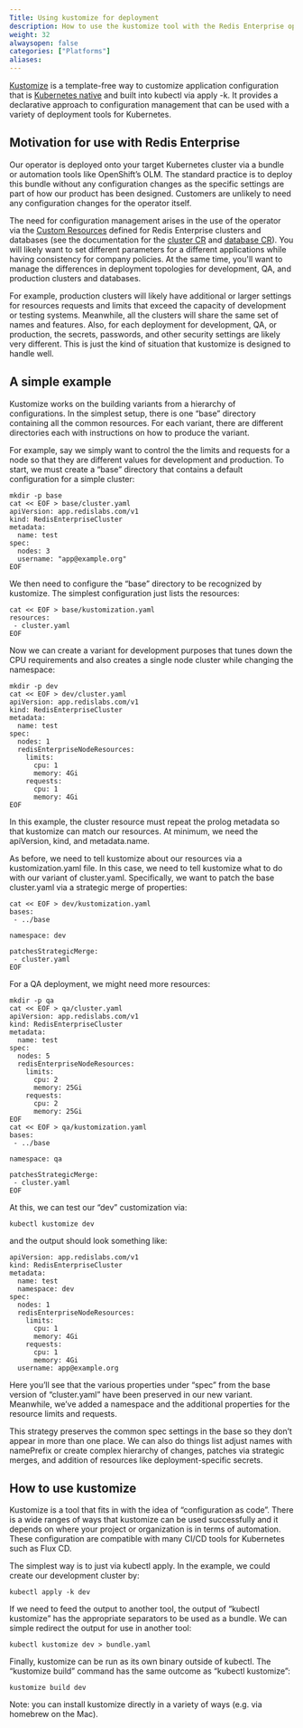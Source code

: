 ```yaml
---
Title: Using kustomize for deployment
description: How to use the kustomize tool with the Redis Enterprise operator on Kubernetes
weight: 32
alwaysopen: false
categories: ["Platforms"]
aliases:
---
```


[Kustomize](https://kustomize.io) is a template-free way to customize application configuration that is [Kubernetes native](https://github.com/kubernetes-sigs/kustomize) and built into kubectl via apply -k. It provides a declarative approach to configuration management that can be used with a variety of deployment tools for Kubernetes.

## Motivation for use with Redis Enterprise

Our operator is deployed onto your target Kubernetes cluster via a bundle or automation tools like OpenShift’s OLM. The standard practice is to deploy this bundle without any configuration changes as the specific settings are part of how our product has been designed. Customers are unlikely to need any configuration changes for the operator itself.

The need for configuration management arises in the use of the operator via the [Custom Resources](https://kubernetes.io/docs/concepts/extend-kubernetes/api-extension/custom-resources/) defined for Redis Enterprise clusters and databases (see the documentation for the [cluster CR](https://github.com/RedisLabs/redis-enterprise-k8s-docs/blob/master/redis_enterprise_cluster_api.md) and [database CR](https://github.com/RedisLabs/redis-enterprise-k8s-docs/blob/master/redis_enterprise_database_api.md)). You will likely want to set different parameters for a different applications while having consistency for company policies. At the same time, you'll want to manage the differences in deployment topologies for development, QA, and production clusters and databases.

For example, production clusters will likely have additional or larger settings for resources requests and limits that exceed the capacity of development or testing systems. Meanwhile, all the clusters will share the same set of names and features. Also, for each deployment for development, QA, or production, the secrets, passwords, and other security settings are likely very different. This is just the kind of situation that kustomize is designed to handle well.

## A simple example

Kustomize works on the building variants from a hierarchy of configurations. In the simplest setup, there is one “base” directory containing all the common resources. For each variant, there are different directories each with instructions on how to produce the variant.

For example, say we simply want to control the the limits and requests for a node so that they are different values for development and production. To start, we must create a “base” directory that contains a default configuration for a simple cluster:

```
mkdir -p base
cat << EOF > base/cluster.yaml
apiVersion: app.redislabs.com/v1
kind: RedisEnterpriseCluster
metadata:
  name: test
spec:
  nodes: 3
  username: "app@example.org"
EOF
```

We then need to configure the “base” directory to be recognized by kustomize. The simplest configuration just lists the resources:

```
cat << EOF > base/kustomization.yaml
resources:
 - cluster.yaml
EOF
```

Now we can create a variant for development purposes that tunes down the CPU requirements and also creates a single node cluster while changing the namespace:

```
mkdir -p dev
cat << EOF > dev/cluster.yaml
apiVersion: app.redislabs.com/v1
kind: RedisEnterpriseCluster
metadata:
  name: test
spec:
  nodes: 1
  redisEnterpriseNodeResources:
    limits:
      cpu: 1
      memory: 4Gi
    requests:
      cpu: 1
      memory: 4Gi
EOF
```

In this example, the cluster resource must repeat the prolog metadata so that kustomize can match our resources. At minimum, we need the apiVersion, kind, and metadata.name.

As before, we need to tell kustomize about our resources via a kustomization.yaml file. In this case, we need to tell kustomize what to do with our variant of cluster.yaml. Specifically, we want to patch the base cluster.yaml via a strategic merge of properties:

```
cat << EOF > dev/kustomization.yaml
bases:
 - ../base

namespace: dev

patchesStrategicMerge:
 - cluster.yaml
EOF
```

For a QA deployment, we might need more resources:

```
mkdir -p qa
cat << EOF > qa/cluster.yaml
apiVersion: app.redislabs.com/v1
kind: RedisEnterpriseCluster
metadata:
  name: test
spec:
  nodes: 5
  redisEnterpriseNodeResources:
    limits:
      cpu: 2
      memory: 25Gi
    requests:
      cpu: 2
      memory: 25Gi
EOF
cat << EOF > qa/kustomization.yaml
bases:
 - ../base

namespace: qa

patchesStrategicMerge:
 - cluster.yaml
EOF
```

At this, we can test our “dev” customization via:

```
kubectl kustomize dev
```

and the output should look something like:

```
apiVersion: app.redislabs.com/v1
kind: RedisEnterpriseCluster
metadata:
  name: test
  namespace: dev
spec:
  nodes: 1
  redisEnterpriseNodeResources:
    limits:
      cpu: 1
      memory: 4Gi
    requests:
      cpu: 1
      memory: 4Gi
  username: app@example.org
```

Here you’ll see that the various properties under “spec” from the base version of “cluster.yaml” have been preserved in our new variant. Meanwhile, we’ve added a namespace and the additional properties for the resource limits and requests.

This strategy preserves the common spec settings in the base so they don’t appear in more than one place. We can also do things list adjust names with namePrefix or create complex hierarchy of changes, patches via strategic merges, and addition of resources like deployment-specific secrets.

## How to use kustomize

Kustomize is a tool that fits in with the idea of “configuration as code”. There is a wide ranges of ways that kustomize can be used successfully and it depends on where your project or organization is in terms of automation. These configuration are compatible with many CI/CD tools for Kubernetes such as Flux CD.

The simplest way is to just via kubectl apply. In the example, we could create our development cluster by:

```
kubectl apply -k dev
```

If we need to feed the output to another tool, the output of “kubectl kustomize” has the appropriate separators to be used as a bundle. We can simple redirect the output for use in another tool:

```
kubectl kustomize dev > bundle.yaml
```

Finally, kustomize can be run as its own binary outside of kubectl. The “kustomize build” command has the same outcome as “kubectl kustomize”:

```
kustomize build dev
```

Note: you can install kustomize directly in a variety of ways (e.g. via homebrew on the Mac).
